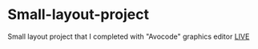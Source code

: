 # Small-layout-project
Small layout project that I completed with "Avocode" graphics editor
<a href="https://vladyslavos.github.io/Small-layout-project/">LIVE</a>
